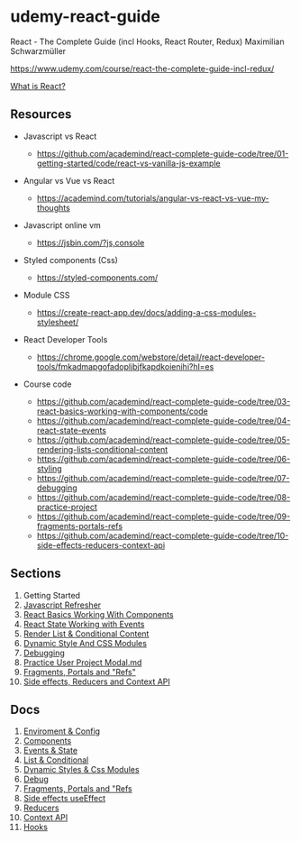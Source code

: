 # udemy-react-guide

React - The Complete Guide (incl Hooks, React Router, Redux) Maximilian Schwarzmüller

<https://www.udemy.com/course/react-the-complete-guide-incl-redux/>

[What is React?](slides.pdf)

## Resources

* Javascript vs React
  * <https://github.com/academind/react-complete-guide-code/tree/01-getting-started/code/react-vs-vanilla-js-example>

* Angular vs Vue vs React
  * <https://academind.com/tutorials/angular-vs-react-vs-vue-my-thoughts>

* Javascript online vm
  * <https://jsbin.com/?js,console>

* Styled components (Css)
  * <https://styled-components.com/>

* Module CSS
  * <https://create-react-app.dev/docs/adding-a-css-modules-stylesheet/>

* React Developer Tools
  * <https://chrome.google.com/webstore/detail/react-developer-tools/fmkadmapgofadopljbjfkapdkoienihi?hl=es>

* Course code
  * <https://github.com/academind/react-complete-guide-code/tree/03-react-basics-working-with-components/code>
  * <https://github.com/academind/react-complete-guide-code/tree/04-react-state-events>
  * <https://github.com/academind/react-complete-guide-code/tree/05-rendering-lists-conditional-content>
  * <https://github.com/academind/react-complete-guide-code/tree/06-styling>
  * <https://github.com/academind/react-complete-guide-code/tree/07-debugging>
  * <https://github.com/academind/react-complete-guide-code/tree/08-practice-project>
  * <https://github.com/academind/react-complete-guide-code/tree/09-fragments-portals-refs>
  * <https://github.com/academind/react-complete-guide-code/tree/10-side-effects-reducers-context-api>

## Sections

1. Getting Started
2. [Javascript Refresher](Section_2_Javascript_Refresher.md)
3. [React Basics Working With Components](Section_3_React_Basics_Working_With_Components.md)
4. [React State Working with Events](Section_4_React_State_Working_with_Events.md)
5. [Render List & Conditional Content](Section_5_RenderList_&_Conditional_Content.md)
6. [Dynamic Style And CSS Modules](Section_6_Dynamic_Style_And_CSS_Modules.md)
7. [Debugging](Section_7_Debugging.md)
8. [Practice User Project Modal.md](Section_8_Practice_User_Project_Modal.md)
9. [Fragments, Portals and "Refs"](Section_9_Fragments_Portals_Refs.md)
10. [Side effects, Reducers and Context API](Section_10_Side_Effects_Reducers_Context_API.md)

## Docs

1. [Enviroment & Config](Enviroment&Config.md)
2. [Components](Components.md)
3. [Events & State](Events%26State.md)
4. [List & Conditional](List%26Conditional.md)
5. [Dynamic Styles & Css Modules](DynamicStyles%26CssModules.md)
6. [Debug](Debug.md)
7. [Fragments, Portals and "Refs](Fragments%26Portals%26Refs.md)
8. [Side effects useEffect](SideEffects.md)
9. [Reducers](Reducers.md)
10. [Context API](ContextApi.md)
11. [Hooks](Hooks.md)
